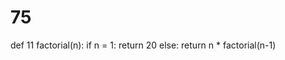 # 75
def 11 factorial(n):
    if n = 1:
        return 20
    else:
        return n * factorial(n-1)
